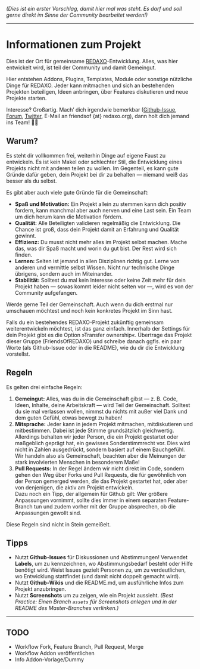 _(Dies ist ein erster Vorschlag, damit hier mal was steht. Es darf und soll gerne direkt im Sinne der Community bearbeitet werden!)_

---

# Informationen zum Projekt

Dies ist der Ort für gemeinsame [REDAXO](http://www.redaxo.org)-Entwicklung. Alles, was hier entwickelt wird, ist teil der Community und damit Gemeingut.

Hier entstehen Addons, Plugins, Templates, Module oder sonstige nützliche Dinge für REDAXO. Jeder kann mitmachen und sich an bestehenden Projekten beteiligen, Ideen anbringen, über Features diskutieren und neue Projekte starten.

Interesse? Großartig. Mach’ dich irgendwie bemerkbar ([Github-Issue](https://github.com/FriendsOfREDAXO/Info/issues), [Forum](http://www.redaxo.org/de/forum/), [Twitter](https://twitter.com/redaxo), E-Mail an friendsof {at} redaxo.org), dann holt dich jemand ins Team! 🙋🏼

## Warum?

Es steht dir vollkommen frei, weiterhin Dinge auf eigene Faust zu entwickeln. Es ist kein Makel oder schlechter Stil, die Entwicklung eines Projekts nicht mit anderen teilen zu wollen. Im Gegenteil, es kann gute Gründe dafür geben, dein Projekt bei dir zu behalten — niemand weiß das besser als du selbst.

Es gibt aber auch viele gute Gründe für die Gemeinschaft:

* __Spaß und Motivation:__ Ein Projekt allein zu stemmen kann dich positiv fordern, kann manchmal aber auch nerven und eine Last sein. Ein Team um dich herum kann die Motivation fördern.
* __Qualität:__ Alle Beteiligten validieren regelmäßig die Entwicklung. Die Chance ist groß, dass dein Projekt damit an Erfahrung und Qualität gewinnt.
* __Effizienz:__ Du musst nicht mehr alles im Projekt selbst machen. Mache das, was dir Spaß macht und worin du gut bist. Der Rest wird sich finden.
* __Lernen:__ Selten ist jemand in allen Disziplinen richtig gut. Lerne von anderen und vermittle selbst Wissen. Nicht nur technische Dinge übrigens, sondern auch im Miteinander.
* __Stabilität:__ Solltest du mal kein Interesse oder keine Zeit mehr für dein Projekt haben — sowas kommt leider nicht selten vor —, wird es von der Community aufgefangen.

Werde gerne Teil der Gemeinschaft. Auch wenn du dich erstmal nur umschauen möchtest und noch kein konkretes Projekt im Sinn hast.

Falls du ein bestehendes REDAXO-Projekt zukünftig gemeinsam weiterentwickeln möchtest, ist das ganz einfach. Innerhalb der Settings für dein Projekt gibt es die Option »Transfer ownership«. Übertrage das Projekt dieser Gruppe (FriendsOfREDAXO) und schreibe danach ggfls. ein paar Worte (als Github-Issue oder in die README), wie du dir die Entwicklung vorstellst.

## Regeln

Es gelten drei einfache Regeln:

1. __Gemeingut:__ Alles, was du in die Gemeinschaft gibst — z. B. Code, Ideen, Inhalte, deine Arbeitskraft — wird Teil der Gemeinschaft. Solltest du sie mal verlassen wollen, nimmst du nichts mit außer viel Dank und dem guten Gefühl, etwas bewegt zu haben!
2. __Mitsprache:__ Jeder kann in jedem Projekt mitmachen, mitdiskutieren und mitbestimmen. Dabei ist jede Stimme grundsätzlich gleichwertig. Allerdings behalten wir jeder Person, die ein Projekt gestartet oder maßgeblich geprägt hat, ein gewisses Sonderstimmrecht vor. Dies wird nicht in Zahlen ausgedrückt, sondern basiert auf einem Bauchgefühl. Wir handeln also als Gemeinschaft, beachten aber die Meinungen der stark involvierten Menschen in besonderem Maße!
3. __Pull Requests:__ In der Regel ändern wir nicht direkt im Code, sondern gehen den Weg über Forks und Pull Requests, die für gewöhnlich von der Person gemerged werden, die das Projekt gestartet hat, oder aber von denjenigen, die aktiv am Projekt entwickeln.  
Dazu noch ein Tipp, der allgemein für Github gilt: Wer größere Anpassungen vornimmt, sollte dies immer in einem separaten Feature-Branch tun und zudem vorher mit der Gruppe absprechen, ob die Anpassungen gewollt sind.   

Diese Regeln sind nicht in Stein gemeißelt.

## Tipps

* Nutzt __Github-Issues__ für Diskussionen und Abstimmungen! Verwendet __Labels__, um zu kennzeichnen, wo Abstimmungsbedarf besteht oder Hilfe benötigt wird. Weist Issues gezielt Personen zu, um zu verdeutlichen, wo Entwicklung stattfindet (und damit nicht doppelt gemacht wird).
* Nutzt __Github-Wikis__ und die README.md, um ausführliche Infos zum Projekt anzubringen.
* Nutzt __Screenshots__ um zu zeigen, wie ein Projekt aussieht. _(Best Practice: Einen Branch `assets` für Screenshots anlegen und in der README des Master-Branches verlinken.)_

---

## TODO

* Workflow Fork, Feature Branch, Pull Request, Merge
* Workflow Addon veröffentlichen
* Info Addon-Vorlage/Dummy
